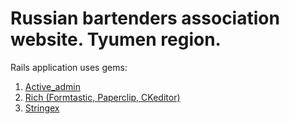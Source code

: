 Russian bartenders association website. Tyumen region.
======================================================

Rails application uses gems:

1. [Active_admin](https://github.com/gregbell/active_admin)
2. [Rich (Formtastic, Paperclip, CKeditor)](https://github.com/bastiaanterhorst/rich)
3. [Stringex](https://github.com/rsl/stringex)